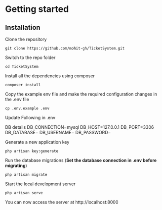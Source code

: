 # Getting started

## Installation

Clone the repository

    git clone https://github.com/mohit-gh/TicketSystem.git

Switch to the repo folder

    cd TicketSystem

Install all the dependencies using composer

    composer install

Copy the example env file and make the required configuration changes in the .env file

    cp .env.example .env

Update Following in .env

DB details
    DB_CONNECTION=mysql
    DB_HOST=127.0.0.1
    DB_PORT=3306
    DB_DATABASE=
    DB_USERNAME=
    DB_PASSWORD=
    
Generate a new application key

    php artisan key:generate

Run the database migrations (**Set the database connection in .env before migrating**)

    php artisan migrate

Start the local development server

    php artisan serve

You can now access the server at http://localhost:8000
